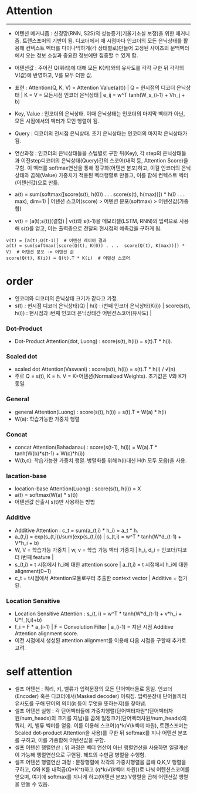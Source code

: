 # Attention
***
- 어텐션 메커니즘 : 신경망(RNN, S2S)의 성능증가(기울기소실 보정)을 위한 매커니즘. 트랜스포머의 기반이 됨.
  디코더에서 매 시점마다 인코더의 모든 은닉상태를 활용해 컨텍스트 벡터를 다이나믹하게(각 상태별로)만들어 고정된 사이즈의 문맥벡터에서 오는 정보 소실과 중요한 정보에만 집중할 수 있게 함.
- 어텐션값 : 주어진 Q(쿼리)에 대해 모든 K(키)와의 유사도를 각각 구한 뒤 각각의 V(값)에 반영하고, V를 모두 더한 값.
- 표현 : Attention(Q, K, V) = Attention Value(a(t)) | Q = 현시점의 디코더 은닉상태 | K = V = 모든시점 인코더 은닉상태 | e_ij = w^T tanh(W_s_(i-1) + Vh_j + b)

- Key, Value : 인코더의 은닉상태. 이때 은닉상태는 인코더의 마지막 벡터가 아닌, 모든 시점에서의 벡터가 모인 행렬이 됨.
- Query : 디코더의 전시점 은닉상태. 초기 은닉상태는 인코더의 마지막 은닉상태가 됨.

- 연산과정 : 인코더의 은닉상태들을 스텝별로 구한 뒤(Key), 각 step의 은닉상태들과 이전step디코더의 은닉상태(Query)간의 스코어(내적 등, Attention Score)을 구함.
  이 벡터를 softmax연산을 통해 정규화(어텐션 분포)하고, 이걸 인코더의 은닉상태와 곱해(Value) 가중치가 적용된 벡터행렬로 만들고, 이를 합해 컨텍스트 벡터(어텐션값)으로 만듦.

- a(t) = sum(softmax(\[score(s(t), h(0)) . . .  score(s(t), h(max))]) * h(0 . . . max), dim=1)  | 어텐션 스코어(score) > 어텐션 분포(softmax) > 어텐션값(가중합)
- v(t) = \[a(t);s(t)](결합) | v(t)와 s(t-1)을 메모리셀(LSTM, RNN)의 입력으로 사용해 s(t)를 얻고, 이는 출력층으로 전달되 현시점의 예측값을 구하게 됨.
``` attention
v(t) = [a(t);Q(t-1)]  # 어텐션 레이어 결과
a(t) = sum(softmax([score(Q(t), K(0)) . . .  score(Q(t), K(max))]) * V)  # 어텐션 분포 -> 어텐션 값
score(Q(t), K(i)) = Q(t).T * K(i)  # 어텐션 스코어
```

# order
- 인코더와 디코더의 은닉상태 크기가 같다고 가정.
- s(t) : 현시점 디코더 은닉상태(Q) | h(i) : i번째 인코더 은닉상태(K(i)) | score(s(t), h(i)) : 현시점과 i번째 인코더 은닉상태간 어텐션스코어(유사도) |
### Dot-Product
- Dot-Product Attention(dot, Luong) : score(s(t), h(i)) = s(t).T * h(i).
### Scaled dot
- scaled dot Attention(Vaswani) : score(s(t), h(i)) = s(t).T * h(i) / √(n)
- 주로 Q = s(t), K = h. V = K+어텐션(Normalized Weights). 초기값은 V와 K가 동일.
### General
- general Attention(Luong) : score(s(t), h(i)) = s(t).T * W(a) * h(i)
- W(a): 학습가능한 가중치 행렬
### Concat
- concat Attention(Bahadanau) : score(s(t-1), h(i)) = W(a).T * tanh(W(b)*s(t-1) + W(c)*h(i))
- W(b,c): 학습가능한 가중치 행렬. 병렬화를 위해 h(i)대신 H(h 모두 모음)을 사용.
### lacation-base
- location-base Attention(Luong) : score(s(t), h(i)) = X
- a(t) = softmax(W(a) * s(t))
- 어텐션값 산출시 s(t)만 사용하는 방법
### Additive
- Additive Attention : c_t = sum(a_(t,i) * h_i) = a_t * h.
- a_(t,i) = exp(s_(t,i))/sum(exp(s_(t,i)))        | s_(t,i) = w^T * tanh(W\*d_(t-1) + V*h_i + b)
- W, V = 학습가능 가중치 | w, v = 학습 가능 벡터 가중치 | h_i, d_i = 인코더/디코더 i번째 feature | 
- s_(t,i) = t 시점에서 h_i에 대한 attention score    | a_(t,i) = t 시점에서 h_i에 대한 alignment(0~1)
- c_t = t시점에서 Attention모듈로부터 추출한 context vector | Additive = 첨가된.
### Location Sensitive
- Location Sensitive Attention : s_(t, i) = w^T * tanh(W*d_(t-1) + v\*h_i + U\*f_(t,i)+b)
- f_i = F * a_(i-1) | F = Convolution Filter | a_(i-1) = 지난 시점 Additive Attention alignment score. 
- 이전 시점에서 생성된 attention alignment를 이용해 다음 시점을 구할때 추가로 고려.


# self attention
- 셀프 어텐션 : 쿼리, 키, 벨류가 입력문장의 모든 단어벡터들로 동일. 인코더(Encoder) 혹은 디코더에서(Masked decoder) 이뤄짐. 
  입력문장내 단어들끼리 유사도를 구해 단어의 의미(it 등이 무엇을 뜻하는지)를 찾아냄.
- 셀프 어텐션 실행 : 각 단어벡터들에 가중치행렬(단어벡터차원*(단어벡터차원/num_heads)의 크기를 지님)을 곱해 일정크기(단어벡터차원/num_heads)의 쿼리, 키, 벨류 벡터를 얻음.
  이를 이용해 스코어(q*k/√(k벡터 차원), 트랜스포머는 Scaled dot-product Attention을 사용)를 구한 뒤 softmax를 지나 어텐션 분포를 구하고, 이를 가중합해 어텐션값을 구함.
- 셀프 어텐션 행렬연산 : 위 과정은 벡터 연산이 아닌 행렬연산을 사용하면 일괄계산이 가능해 행렬연산으로 구현됨. 헤드의 수만큼 병렬을 수행함.
- 셀프 어텐션 행렬연산 과정 : 문장행렬에 각각의 가중치행렬을 곱해 Q,K,V 행렬을 구하고, Q와 K를 내적곱(Q*K^t)하고 (q\*k/√(k벡터 차원))로 나눠 어텐션스코어를 얻으며,
  여기에 softmax를 지나게 하고(어텐션 분포) V행렬을 곱해 어텐션값 행렬을 만들 수 있음.
 
